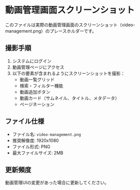 # 動画管理画面スクリーンショット

このファイルは実際の動画管理画面のスクリーンショット（video-management.png）のプレースホルダーです。

## 撮影手順

1. システムにログイン
2. 動画管理ページにアクセス
3. 以下の要素が含まれるようにスクリーンショットを撮影：
   - 動画一覧グリッド
   - 検索・フィルター機能
   - 動画追加ボタン
   - 動画カード（サムネイル、タイトル、メタデータ）
   - ページネーション

## ファイル仕様

- ファイル名: `video-management.png`
- 推奨解像度: 1920x1080
- ファイル形式: PNG
- 最大ファイルサイズ: 2MB

## 更新頻度

動画管理UIの変更があった場合に更新してください。